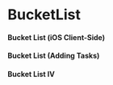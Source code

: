 # BucketList

#### Bucket List (iOS Client-Side)
#### Bucket List (Adding Tasks)
#### Bucket List IV
